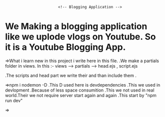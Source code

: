                             <!-- Blogging Application -->

# We Making a blogging application like we uplode vlogs on Youtube. So it is a Youtube Blogging App. 

=>What i learn new in this project i write here in this file.
.We make a partials folder in views. In this :-
                              views --> partials --> head.ejs , script.ejs

.The scripts and head part we write their and than include them .


=>npm i nodemon  -D
.This D used here is devdependencies .This we used in devlopment .Because of less space consumition 
.This we not used in real world.Their we not require server start again and again
.This start by "npm run dev"

=>
  